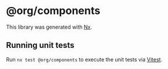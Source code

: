 # @org/components

This library was generated with [Nx](https://nx.dev).

## Running unit tests

Run `nx test @org/components` to execute the unit tests via [Vitest](https://vitest.dev/).
